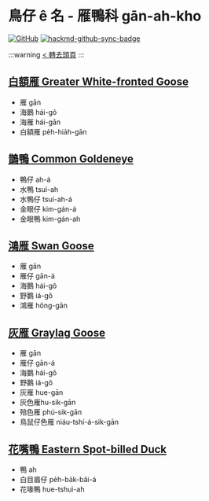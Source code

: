 # 鳥仔 ê 名 - 雁鴨科 gān-ah-kho

[![GitHub](https://img.shields.io/badge/GitHub-black?logo=github)](https://github.com/siansiansu/tsiau-a-e-mia)
[![hackmd-github-sync-badge](https://hackmd.io/Y4ar5Qs6SUK5mX-wE0HEmQ/badge)](https://hackmd.io/Y4ar5Qs6SUK5mX-wE0HEmQ)

:::warning
[< 轉去頭頁](https://hackmd.io/@siansiansu/Hy4VzNvha)
:::

## [白額雁 Greater White-fronted Goose](https://www.instagram.com/p/Ck23Hj8PzJP/)

- 雁 gān
- 海鵝 hái-gô
- 海雁 hái-gān
- 白額雁 pe̍h-hia̍h-gān

## [鵲鴨 Common Goldeneye](https://www.instagram.com/p/Cl37GiWvtUT/)

- 鴨仔 ah-á
- 水鴨 tsuí-ah
- 水鴨仔 tsuí-ah-á
- 金眼仔 kim-gán-á
- 金眼鴨 kim-gán-ah

## [鴻雁 Swan Goose](https://ebird.org/species/swagoo1)

- 雁 gān
- 雁仔 gān-á
- 海鵝 hái-gô
- 野鵝 iá-gô
- 鴻雁 hông-gān

## [灰雁 Graylag Goose](https://ebird.org/species/gragoo)

- 雁 gān
- 雁仔 gān-á
- 海鵝 hái-gô
- 野鵝 iá-gô
- 灰雁 hue-gān
- 灰色雁hu-sik-gān
- 殕色雁 phú-sik-gān
- 鳥鼠仔色雁 niáu-tshí-á-sik-gān

## [花嘴鴨 Eastern Spot-billed Duck](https://ebird.org/species/spbduc)

- 鴨 ah
- 白目眉仔 pe̍h-ba̍k-bâi-á
- 花喙鴨 hue-tshuì-ah
